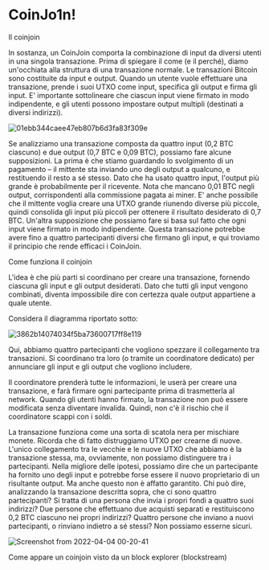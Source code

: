 # CoinJo1n!

Il coinjoin

In sostanza, un CoinJoin comporta la combinazione di input da diversi utenti in una singola transazione. 
Prima di spiegare il come (e il perché), diamo un'occhiata alla struttura di una transazione normale. 
Le transazioni Bitcoin sono costituite da input e output. 
Quando un utente vuole effettuare una transazione, prende i suoi UTXO come input, specifica gli output e firma gli input. 
E' importante sottolineare che ciascun input viene firmato in modo indipendente, e gli utenti possono impostare output multipli (destinati a diversi indirizzi).

![01ebb344caee47eb807b6d3fa83f309e](https://user-images.githubusercontent.com/102928465/161452756-e8990ab3-ad6b-4ceb-8de9-42a846cc3504.png)


Se analizziamo una transazione composta da quattro input (0,2 BTC ciascuno) e due output (0,7 BTC e 0,09 BTC), possiamo fare alcune supposizioni. La prima è che stiamo guardando lo svolgimento di un pagamento – il mittente sta inviando uno degli output a qualcuno, e restituendo il resto a sé stesso. Dato che ha usato quattro input, l'output più grande è probabilmente per il ricevente. Nota che mancano 0,01 BTC negli output, corrispondenti alla commissione pagata ai miner. E' anche possibile che il mittente voglia creare una UTXO grande riunendo diverse più piccole, quindi consolida gli input più piccoli per ottenere il risultato desiderato di 0,7 BTC. Un'altra supposizione che possiamo fare si basa sul fatto che ogni input viene firmato in modo indipendente. Questa transazione potrebbe avere fino a quattro partecipanti diversi che firmano gli input, e qui troviamo il principio che rende efficaci i CoinJoin.

Come funziona il coinjoin

L'idea è che più parti si coordinano per creare una transazione, fornendo ciascuna gli input e gli output desiderati. Dato che tutti gli input vengono combinati, diventa impossibile dire con certezza quale output appartiene a quale utente. 

Considera il diagramma riportato sotto:

![3862b14074034f5ba73600717ff8e119](https://user-images.githubusercontent.com/102928465/161453155-ca850176-c4a6-4abb-926b-9c9170de68b7.png)


Qui, abbiamo quattro partecipanti che vogliono spezzare il collegamento tra transazioni. Si coordinano tra loro (o tramite un coordinatore dedicato) per annunciare gli input e gli output che vogliono includere.

Il coordinatore prenderà tutte le informazioni, le userà per creare una transazione, e farà firmare ogni partecipante prima di trasmetterla al network. Quando gli utenti hanno firmato, la transazione non può essere modificata senza diventare invalida. Quindi, non c'è il rischio che il coordinatore scappi con i soldi.

La transazione funziona come una sorta di scatola nera per mischiare monete. Ricorda che di fatto distruggiamo UTXO per crearne di nuove. L'unico collegamento tra le vecchie e le nuove UTXO che abbiamo è la transazione stessa, ma, ovviamente, non possiamo distinguere tra i partecipanti. Nella migliore delle ipotesi, possiamo dire che un partecipante ha fornito uno degli input e potrebbe forse essere il nuovo proprietario di un risultante output. Ma anche questo non è affatto garantito. Chi può dire, analizzando la transazione descritta sopra, che ci sono quattro partecipanti? Si tratta di una persona che invia i propri fondi a quattro suoi indirizzi? Due persone che effettuano due acquisti separati e restituiscono 0,2 BTC ciascuno nei propri indirizzi? Quattro persone che inviano a nuovi partecipanti, o rinviano indietro a sé stessi? Non possiamo esserne sicuri.

![Screenshot from 2022-04-04 00-20-41](https://user-images.githubusercontent.com/102928465/161453260-fa3258e5-1646-4e3a-a29c-a092b16dda72.png)

Come appare un coinjoin visto da un block explorer (blockstream)
    

